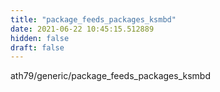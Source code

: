 ```yaml
---
title: "package_feeds_packages_ksmbd"
date: 2021-06-22 10:45:15.512889
hidden: false
draft: false
---
```


ath79/generic/package_feeds_packages_ksmbd

